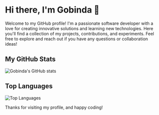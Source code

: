 # Hi there, I'm Gobinda 👋

Welcome to my GitHub profile! I'm a passionate software developer with a love for creating innovative solutions and learning new technologies. Here you'll find a collection of my projects, contributions, and experiments. Feel free to explore and reach out if you have any questions or collaboration ideas!


## My GitHub Stats

![Gobinda's GitHub stats](https://github-readme-stats.vercel.app/api?username=gobinda1547&show_icons=true&theme=radical)

## Top Languages

![Top Languages](https://github-readme-stats.vercel.app/api/top-langs/?username=gobinda1547&layout=compact&theme=radical)

Thanks for visiting my profile, and happy coding!